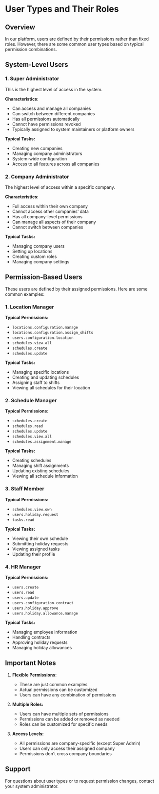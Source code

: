 # User Types and Their Roles

## Overview

In our platform, users are defined by their permissions rather than fixed roles. However, there are some common user types based on typical permission combinations.

## System-Level Users

### 1. Super Administrator

This is the highest level of access in the system.

**Characteristics:**

- Can access and manage all companies
- Can switch between different companies
- Has all permissions automatically
- Cannot have permissions revoked
- Typically assigned to system maintainers or platform owners

**Typical Tasks:**

- Creating new companies
- Managing company administrators
- System-wide configuration
- Access to all features across all companies

### 2. Company Administrator

The highest level of access within a specific company.

**Characteristics:**

- Full access within their own company
- Cannot access other companies' data
- Has all company-level permissions
- Can manage all aspects of their company
- Cannot switch between companies

**Typical Tasks:**

- Managing company users
- Setting up locations
- Creating custom roles
- Managing company settings

## Permission-Based Users

These users are defined by their assigned permissions. Here are some common examples:

### 1. Location Manager

**Typical Permissions:**

- `locations.configuration.manage`
- `locations.configuration.assign_shifts`
- `users.configuration.location`
- `schedules.view.all`
- `schedules.create`
- `schedules.update`

**Typical Tasks:**

- Managing specific locations
- Creating and updating schedules
- Assigning staff to shifts
- Viewing all schedules for their location

### 2. Schedule Manager

**Typical Permissions:**

- `schedules.create`
- `schedules.read`
- `schedules.update`
- `schedules.view.all`
- `schedules.assignment.manage`

**Typical Tasks:**

- Creating schedules
- Managing shift assignments
- Updating existing schedules
- Viewing all schedule information

### 3. Staff Member

**Typical Permissions:**

- `schedules.view.own`
- `users.holiday.request`
- `tasks.read`

**Typical Tasks:**

- Viewing their own schedule
- Submitting holiday requests
- Viewing assigned tasks
- Updating their profile

### 4. HR Manager

**Typical Permissions:**

- `users.create`
- `users.read`
- `users.update`
- `users.configuration.contract`
- `users.holiday.approve`
- `users.holiday.allowance.manage`

**Typical Tasks:**

- Managing employee information
- Handling contracts
- Approving holiday requests
- Managing holiday allowances

## Important Notes

1. **Flexible Permissions:**

   - These are just common examples
   - Actual permissions can be customized
   - Users can have any combination of permissions

2. **Multiple Roles:**

   - Users can have multiple sets of permissions
   - Permissions can be added or removed as needed
   - Roles can be customized for specific needs

3. **Access Levels:**
   - All permissions are company-specific (except Super Admin)
   - Users can only access their assigned company
   - Permissions don't cross company boundaries

## Support

For questions about user types or to request permission changes, contact your system administrator.
